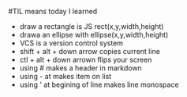 #TIL means today I learned
- draw a rectangle is JS rect(x,y,width,height)
- drawa an ellipse with ellipse(x,y,width,height)
- VCS is a version control system
- shift + alt + down arrow copies current line
- ctl + alt + down arrown flips your screen
- using # makes a header in markdown
- using - at makes item on list
- using ' at begining of line makes line monospace

